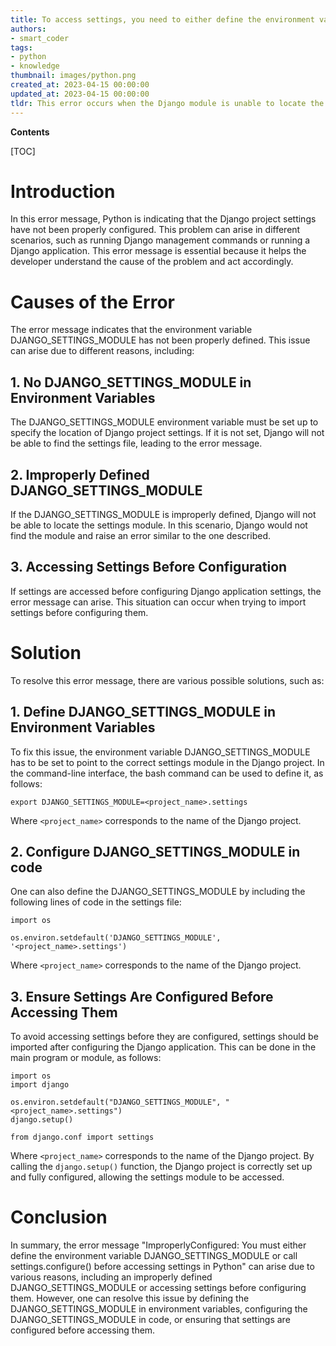 ```yaml
---
title: To access settings, you need to either define the environment variable django_settings_module or call settings.configure(), otherwise, it will result in an improperlyconfigured error
authors:
- smart_coder
tags:
- python
- knowledge
thumbnail: images/python.png
created_at: 2023-04-15 00:00:00
updated_at: 2023-04-15 00:00:00
tldr: This error occurs when the Django module is unable to locate the configuration settings for a project.
---
```


**Contents**

[TOC]

# Introduction
In this error message, Python is indicating that the Django project settings have not been properly configured. This problem can arise in different scenarios, such as running Django management commands or running a Django application. This error message is essential because it helps the developer understand the cause of the problem and act accordingly.

# Causes of the Error
The error message indicates that the environment variable DJANGO_SETTINGS_MODULE has not been properly defined. This issue can arise due to different reasons, including:

## 1. No DJANGO_SETTINGS_MODULE in Environment Variables
The DJANGO_SETTINGS_MODULE environment variable must be set up to specify the location of Django project settings. If it is not set, Django will not be able to find the settings file, leading to the error message.

## 2. Improperly Defined DJANGO_SETTINGS_MODULE
If the DJANGO_SETTINGS_MODULE is improperly defined, Django will not be able to locate the settings module. In this scenario, Django would not find the module and raise an error similar to the one described.

## 3. Accessing Settings Before Configuration
If settings are accessed before configuring Django application settings, the error message can arise. This situation can occur when trying to import settings before configuring them.

# Solution
To resolve this error message, there are various possible solutions, such as:

## 1. Define DJANGO_SETTINGS_MODULE in Environment Variables
To fix this issue, the environment variable DJANGO_SETTINGS_MODULE has to be set to point to the correct settings module in the Django project. In the command-line interface, the bash command can be used to define it, as follows:

```
export DJANGO_SETTINGS_MODULE=<project_name>.settings
```

Where `<project_name>` corresponds to the name of the Django project.

## 2. Configure DJANGO_SETTINGS_MODULE in code
One can also define the DJANGO_SETTINGS_MODULE by including the following lines of code in the settings file:

```
import os

os.environ.setdefault('DJANGO_SETTINGS_MODULE', '<project_name>.settings')
```

Where `<project_name>` corresponds to the name of the Django project.

## 3. Ensure Settings Are Configured Before Accessing Them
To avoid accessing settings before they are configured, settings should be imported after configuring the Django application. This can be done in the main program or module, as follows:

```
import os
import django

os.environ.setdefault("DJANGO_SETTINGS_MODULE", "<project_name>.settings")
django.setup()

from django.conf import settings
```

Where `<project_name>` corresponds to the name of the Django project. By calling the `django.setup()` function, the Django project is correctly set up and fully configured, allowing the settings module to be accessed.

# Conclusion
In summary, the error message "ImproperlyConfigured: You must either define the environment variable DJANGO_SETTINGS_MODULE or call settings.configure() before accessing settings in Python" can arise due to various reasons, including an improperly defined DJANGO_SETTINGS_MODULE or accessing settings before configuring them. However, one can resolve this issue by defining the DJANGO_SETTINGS_MODULE in environment variables, configuring the DJANGO_SETTINGS_MODULE in code, or ensuring that settings are configured before accessing them.
